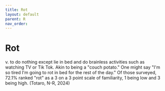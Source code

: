 ```yaml
---
title: Rot
layout: default
parent: R
nav_order:
---
```


# Rot

v. to do nothing except lie in bed and do brainless activities such as watching TV or Tik Tok.  Akin to being a "couch potato."  One might say "I'm so tired I'm going to rot in bed for the rest of the day." Of those surveyed, 72.1% ranked "rot" as a 3 on a 3 point scale of familiarity, 1 being low and 3 being high.  (Totaro, N-R, 2024)
